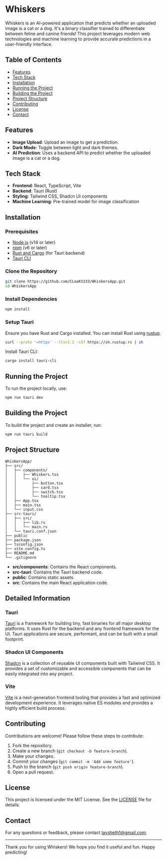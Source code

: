 
# Whiskers

Whiskers is an AI-powered application that predicts whether an uploaded image is a cat or a dog. It's a binary classifier trained to differentiate between feline and canine friends! This project leverages modern web technologies and machine learning to provide accurate predictions in a user-friendly interface.

## Table of Contents

- [Features](#features)
- [Tech Stack](#tech-stack)
- [Installation](#installation)
- [Running the Project](#running-the-project)
- [Building the Project](#building-the-project)
- [Project Structure](#project-structure)
- [Contributing](#contributing)
- [License](#license)
- [Contact](#contact)

## Features

- **Image Upload**: Upload an image to get a prediction.
- **Dark Mode**: Toggle between light and dark themes.
- **AI Prediction**: Uses a backend API to predict whether the uploaded image is a cat or a dog.

## Tech Stack

- **Frontend**: React, TypeScript, Vite
- **Backend**: Tauri (Rust)
- **Styling**: Tailwind CSS, Shadcn UI components
- **Machine Learning**: Pre-trained model for image classification

## Installation

### Prerequisites

- [Node.js](https://nodejs.org/) (v14 or later)
- [npm](https://www.npmjs.com/) (v6 or later)
- [Rust and Cargo](https://www.rust-lang.org/tools/install) (for Tauri backend)
- [Tauri CLI](https://tauri.app/v1/guides/getting-started/prerequisites/)

### Clone the Repository

```bash
git clone https://github.com/CLoaKY233/WhiskersApp.git
cd WhiskersApp
```

### Install Dependencies

```bash
npm install
```

### Setup Tauri

Ensure you have Rust and Cargo installed. You can install Rust using [rustup](https://rustup.rs/).

```bash
curl --proto '=https' --tlsv1.2 -sSf https://sh.rustup.rs | sh
```

Install Tauri CLI:

```bash
cargo install tauri-cli
```

## Running the Project

To run the project locally, use:

```bash
npm run tauri dev
```

## Building the Project

To build the project and create an installer, run:

```bash
npm run tauri build
```

## Project Structure

```
WhiskersApp/
├── src/
│   ├── components/
│   │   ├── Whiskers.tsx
│   │   └── ui/
│   │       ├── button.tsx
│   │       ├── card.tsx
│   │       ├── switch.tsx
│   │       └── tooltip.tsx
│   ├── App.tsx
│   ├── main.tsx
│   └── input.css
├── src-tauri/
│   ├── src/
│   │   ├── lib.rs
│   │   └── main.rs
│   └── tauri.conf.json
├── public
├── package.json
├── tsconfig.json
├── vite.config.ts
├── README.md
└── .gitignore
```

- **src/components**: Contains the React components.
- **src-tauri**: Contains the Tauri backend code.
- **public**: Contains static assets.
- **src**: Contains the main React application code.

## Detailed Information

### Tauri

[Tauri](https://v2.tauri.app/start/) is a framework for building tiny, fast binaries for all major desktop platforms. It uses Rust for the backend and any frontend framework for the UI. Tauri applications are secure, performant, and can be built with a small footprint.

### Shadcn UI Components

[Shadcn](https://ui.shadcn.com/docs) is a collection of reusable UI components built with Tailwind CSS. It provides a set of customizable and accessible components that can be easily integrated into any project.

### Vite

[Vite](https://vite.dev/) is a next-generation frontend tooling that provides a fast and optimized development experience. It leverages native ES modules and provides a highly efficient build process.

## Contributing

Contributions are welcome! Please follow these steps to contribute:

1. Fork the repository.
2. Create a new branch (`git checkout -b feature-branch`).
3. Make your changes.
4. Commit your changes (`git commit -m 'Add some feature'`).
5. Push to the branch (`git push origin feature-branch`).
6. Open a pull request.

## License

This project is licensed under the MIT License. See the [LICENSE](LICENSE) file for details.

## Contact

For any questions or feedback, please contact [laysheth1@gmail.com](mailto:laysheth1@gmail.com).

---

Thank you for using Whiskers! We hope you find it useful and fun. Happy predicting!
